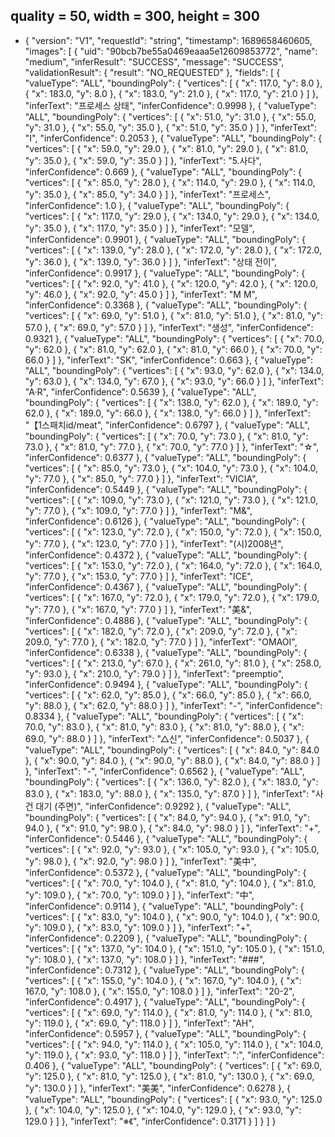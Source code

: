 ## quality = 50, width = 300, height = 300

- {
    "version": "V1",
    "requestId": "string",
    "timestamp": 1689658460605,
    "images": [
        {
            "uid": "90bcb7be55a0469eaaa5e12609853772",
            "name": "medium",
            "inferResult": "SUCCESS",
            "message": "SUCCESS",
            "validationResult": {
                "result": "NO_REQUESTED"
            },
            "fields": [
                {
                    "valueType": "ALL",
                    "boundingPoly": {
                        "vertices": [
                            {
                                "x": 117.0,
                                "y": 8.0
                            },
                            {
                                "x": 183.0,
                                "y": 8.0
                            },
                            {
                                "x": 183.0,
                                "y": 21.0
                            },
                            {
                                "x": 117.0,
                                "y": 21.0
                            }
                        ]
                    },
                    "inferText": "프로세스 상태",
                    "inferConfidence": 0.9998
                },
                {
                    "valueType": "ALL",
                    "boundingPoly": {
                        "vertices": [
                            {
                                "x": 51.0,
                                "y": 31.0
                            },
                            {
                                "x": 55.0,
                                "y": 31.0
                            },
                            {
                                "x": 55.0,
                                "y": 35.0
                            },
                            {
                                "x": 51.0,
                                "y": 35.0
                            }
                        ]
                    },
                    "inferText": "I",
                    "inferConfidence": 0.2053
                },
                {
                    "valueType": "ALL",
                    "boundingPoly": {
                        "vertices": [
                            {
                                "x": 59.0,
                                "y": 29.0
                            },
                            {
                                "x": 81.0,
                                "y": 29.0
                            },
                            {
                                "x": 81.0,
                                "y": 35.0
                            },
                            {
                                "x": 59.0,
                                "y": 35.0
                            }
                        ]
                    },
                    "inferText": "5.사다",
                    "inferConfidence": 0.669
                },
                {
                    "valueType": "ALL",
                    "boundingPoly": {
                        "vertices": [
                            {
                                "x": 85.0,
                                "y": 28.0
                            },
                            {
                                "x": 114.0,
                                "y": 29.0
                            },
                            {
                                "x": 114.0,
                                "y": 35.0
                            },
                            {
                                "x": 85.0,
                                "y": 34.0
                            }
                        ]
                    },
                    "inferText": "프로세스",
                    "inferConfidence": 1.0
                },
                {
                    "valueType": "ALL",
                    "boundingPoly": {
                        "vertices": [
                            {
                                "x": 117.0,
                                "y": 29.0
                            },
                            {
                                "x": 134.0,
                                "y": 29.0
                            },
                            {
                                "x": 134.0,
                                "y": 35.0
                            },
                            {
                                "x": 117.0,
                                "y": 35.0
                            }
                        ]
                    },
                    "inferText": "모델",
                    "inferConfidence": 0.9901
                },
                {
                    "valueType": "ALL",
                    "boundingPoly": {
                        "vertices": [
                            {
                                "x": 139.0,
                                "y": 28.0
                            },
                            {
                                "x": 172.0,
                                "y": 28.0
                            },
                            {
                                "x": 172.0,
                                "y": 36.0
                            },
                            {
                                "x": 139.0,
                                "y": 36.0
                            }
                        ]
                    },
                    "inferText": "상태 전이",
                    "inferConfidence": 0.9917
                },
                {
                    "valueType": "ALL",
                    "boundingPoly": {
                        "vertices": [
                            {
                                "x": 92.0,
                                "y": 41.0
                            },
                            {
                                "x": 120.0,
                                "y": 42.0
                            },
                            {
                                "x": 120.0,
                                "y": 46.0
                            },
                            {
                                "x": 92.0,
                                "y": 45.0
                            }
                        ]
                    },
                    "inferText": "M M",
                    "inferConfidence": 0.3368
                },
                {
                    "valueType": "ALL",
                    "boundingPoly": {
                        "vertices": [
                            {
                                "x": 69.0,
                                "y": 51.0
                            },
                            {
                                "x": 81.0,
                                "y": 51.0
                            },
                            {
                                "x": 81.0,
                                "y": 57.0
                            },
                            {
                                "x": 69.0,
                                "y": 57.0
                            }
                        ]
                    },
                    "inferText": "생성",
                    "inferConfidence": 0.9321
                },
                {
                    "valueType": "ALL",
                    "boundingPoly": {
                        "vertices": [
                            {
                                "x": 70.0,
                                "y": 62.0
                            },
                            {
                                "x": 81.0,
                                "y": 62.0
                            },
                            {
                                "x": 81.0,
                                "y": 66.0
                            },
                            {
                                "x": 70.0,
                                "y": 66.0
                            }
                        ]
                    },
                    "inferText": "SK",
                    "inferConfidence": 0.663
                },
                {
                    "valueType": "ALL",
                    "boundingPoly": {
                        "vertices": [
                            {
                                "x": 93.0,
                                "y": 62.0
                            },
                            {
                                "x": 134.0,
                                "y": 63.0
                            },
                            {
                                "x": 134.0,
                                "y": 67.0
                            },
                            {
                                "x": 93.0,
                                "y": 66.0
                            }
                        ]
                    },
                    "inferText": "A·R",
                    "inferConfidence": 0.5639
                },
                {
                    "valueType": "ALL",
                    "boundingPoly": {
                        "vertices": [
                            {
                                "x": 138.0,
                                "y": 62.0
                            },
                            {
                                "x": 189.0,
                                "y": 62.0
                            },
                            {
                                "x": 189.0,
                                "y": 66.0
                            },
                            {
                                "x": 138.0,
                                "y": 66.0
                            }
                        ]
                    },
                    "inferText": "【1스패치id/meat",
                    "inferConfidence": 0.6797
                },
                {
                    "valueType": "ALL",
                    "boundingPoly": {
                        "vertices": [
                            {
                                "x": 70.0,
                                "y": 73.0
                            },
                            {
                                "x": 81.0,
                                "y": 73.0
                            },
                            {
                                "x": 81.0,
                                "y": 77.0
                            },
                            {
                                "x": 70.0,
                                "y": 77.0
                            }
                        ]
                    },
                    "inferText": "☆",
                    "inferConfidence": 0.6377
                },
                {
                    "valueType": "ALL",
                    "boundingPoly": {
                        "vertices": [
                            {
                                "x": 85.0,
                                "y": 73.0
                            },
                            {
                                "x": 104.0,
                                "y": 73.0
                            },
                            {
                                "x": 104.0,
                                "y": 77.0
                            },
                            {
                                "x": 85.0,
                                "y": 77.0
                            }
                        ]
                    },
                    "inferText": "VICIA",
                    "inferConfidence": 0.5449
                },
                {
                    "valueType": "ALL",
                    "boundingPoly": {
                        "vertices": [
                            {
                                "x": 109.0,
                                "y": 73.0
                            },
                            {
                                "x": 121.0,
                                "y": 73.0
                            },
                            {
                                "x": 121.0,
                                "y": 77.0
                            },
                            {
                                "x": 109.0,
                                "y": 77.0
                            }
                        ]
                    },
                    "inferText": "M&",
                    "inferConfidence": 0.6126
                },
                {
                    "valueType": "ALL",
                    "boundingPoly": {
                        "vertices": [
                            {
                                "x": 123.0,
                                "y": 72.0
                            },
                            {
                                "x": 150.0,
                                "y": 72.0
                            },
                            {
                                "x": 150.0,
                                "y": 77.0
                            },
                            {
                                "x": 123.0,
                                "y": 77.0
                            }
                        ]
                    },
                    "inferText": "(시)2008년",
                    "inferConfidence": 0.4372
                },
                {
                    "valueType": "ALL",
                    "boundingPoly": {
                        "vertices": [
                            {
                                "x": 153.0,
                                "y": 72.0
                            },
                            {
                                "x": 164.0,
                                "y": 72.0
                            },
                            {
                                "x": 164.0,
                                "y": 77.0
                            },
                            {
                                "x": 153.0,
                                "y": 77.0
                            }
                        ]
                    },
                    "inferText": "ICE",
                    "inferConfidence": 0.4367
                },
                {
                    "valueType": "ALL",
                    "boundingPoly": {
                        "vertices": [
                            {
                                "x": 167.0,
                                "y": 72.0
                            },
                            {
                                "x": 179.0,
                                "y": 72.0
                            },
                            {
                                "x": 179.0,
                                "y": 77.0
                            },
                            {
                                "x": 167.0,
                                "y": 77.0
                            }
                        ]
                    },
                    "inferText": "美&",
                    "inferConfidence": 0.4886
                },
                {
                    "valueType": "ALL",
                    "boundingPoly": {
                        "vertices": [
                            {
                                "x": 182.0,
                                "y": 72.0
                            },
                            {
                                "x": 209.0,
                                "y": 72.0
                            },
                            {
                                "x": 209.0,
                                "y": 77.0
                            },
                            {
                                "x": 182.0,
                                "y": 77.0
                            }
                        ]
                    },
                    "inferText": "OMAOI",
                    "inferConfidence": 0.6338
                },
                {
                    "valueType": "ALL",
                    "boundingPoly": {
                        "vertices": [
                            {
                                "x": 213.0,
                                "y": 67.0
                            },
                            {
                                "x": 261.0,
                                "y": 81.0
                            },
                            {
                                "x": 258.0,
                                "y": 93.0
                            },
                            {
                                "x": 210.0,
                                "y": 79.0
                            }
                        ]
                    },
                    "inferText": "preemptio",
                    "inferConfidence": 0.9494
                },
                {
                    "valueType": "ALL",
                    "boundingPoly": {
                        "vertices": [
                            {
                                "x": 62.0,
                                "y": 85.0
                            },
                            {
                                "x": 66.0,
                                "y": 85.0
                            },
                            {
                                "x": 66.0,
                                "y": 88.0
                            },
                            {
                                "x": 62.0,
                                "y": 88.0
                            }
                        ]
                    },
                    "inferText": "-",
                    "inferConfidence": 0.8334
                },
                {
                    "valueType": "ALL",
                    "boundingPoly": {
                        "vertices": [
                            {
                                "x": 70.0,
                                "y": 83.0
                            },
                            {
                                "x": 81.0,
                                "y": 83.0
                            },
                            {
                                "x": 81.0,
                                "y": 88.0
                            },
                            {
                                "x": 69.0,
                                "y": 88.0
                            }
                        ]
                    },
                    "inferText": "△신",
                    "inferConfidence": 0.5037
                },
                {
                    "valueType": "ALL",
                    "boundingPoly": {
                        "vertices": [
                            {
                                "x": 84.0,
                                "y": 84.0
                            },
                            {
                                "x": 90.0,
                                "y": 84.0
                            },
                            {
                                "x": 90.0,
                                "y": 88.0
                            },
                            {
                                "x": 84.0,
                                "y": 88.0
                            }
                        ]
                    },
                    "inferText": "-",
                    "inferConfidence": 0.6562
                },
                {
                    "valueType": "ALL",
                    "boundingPoly": {
                        "vertices": [
                            {
                                "x": 136.0,
                                "y": 82.0
                            },
                            {
                                "x": 183.0,
                                "y": 83.0
                            },
                            {
                                "x": 183.0,
                                "y": 88.0
                            },
                            {
                                "x": 135.0,
                                "y": 87.0
                            }
                        ]
                    },
                    "inferText": "사건 대기 (주면)",
                    "inferConfidence": 0.9292
                },
                {
                    "valueType": "ALL",
                    "boundingPoly": {
                        "vertices": [
                            {
                                "x": 84.0,
                                "y": 94.0
                            },
                            {
                                "x": 91.0,
                                "y": 94.0
                            },
                            {
                                "x": 91.0,
                                "y": 98.0
                            },
                            {
                                "x": 84.0,
                                "y": 98.0
                            }
                        ]
                    },
                    "inferText": "+",
                    "inferConfidence": 0.5446
                },
                {
                    "valueType": "ALL",
                    "boundingPoly": {
                        "vertices": [
                            {
                                "x": 92.0,
                                "y": 93.0
                            },
                            {
                                "x": 105.0,
                                "y": 93.0
                            },
                            {
                                "x": 105.0,
                                "y": 98.0
                            },
                            {
                                "x": 92.0,
                                "y": 98.0
                            }
                        ]
                    },
                    "inferText": "美中",
                    "inferConfidence": 0.5372
                },
                {
                    "valueType": "ALL",
                    "boundingPoly": {
                        "vertices": [
                            {
                                "x": 70.0,
                                "y": 104.0
                            },
                            {
                                "x": 81.0,
                                "y": 104.0
                            },
                            {
                                "x": 81.0,
                                "y": 109.0
                            },
                            {
                                "x": 70.0,
                                "y": 109.0
                            }
                        ]
                    },
                    "inferText": "中",
                    "inferConfidence": 0.9114
                },
                {
                    "valueType": "ALL",
                    "boundingPoly": {
                        "vertices": [
                            {
                                "x": 83.0,
                                "y": 104.0
                            },
                            {
                                "x": 90.0,
                                "y": 104.0
                            },
                            {
                                "x": 90.0,
                                "y": 109.0
                            },
                            {
                                "x": 83.0,
                                "y": 109.0
                            }
                        ]
                    },
                    "inferText": "+",
                    "inferConfidence": 0.2209
                },
                {
                    "valueType": "ALL",
                    "boundingPoly": {
                        "vertices": [
                            {
                                "x": 137.0,
                                "y": 104.0
                            },
                            {
                                "x": 151.0,
                                "y": 105.0
                            },
                            {
                                "x": 151.0,
                                "y": 108.0
                            },
                            {
                                "x": 137.0,
                                "y": 108.0
                            }
                        ]
                    },
                    "inferText": "###",
                    "inferConfidence": 0.7312
                },
                {
                    "valueType": "ALL",
                    "boundingPoly": {
                        "vertices": [
                            {
                                "x": 155.0,
                                "y": 104.0
                            },
                            {
                                "x": 167.0,
                                "y": 104.0
                            },
                            {
                                "x": 167.0,
                                "y": 108.0
                            },
                            {
                                "x": 155.0,
                                "y": 108.0
                            }
                        ]
                    },
                    "inferText": "20-2",
                    "inferConfidence": 0.4917
                },
                {
                    "valueType": "ALL",
                    "boundingPoly": {
                        "vertices": [
                            {
                                "x": 69.0,
                                "y": 114.0
                            },
                            {
                                "x": 81.0,
                                "y": 114.0
                            },
                            {
                                "x": 81.0,
                                "y": 119.0
                            },
                            {
                                "x": 69.0,
                                "y": 118.0
                            }
                        ]
                    },
                    "inferText": "AH",
                    "inferConfidence": 0.5957
                },
                {
                    "valueType": "ALL",
                    "boundingPoly": {
                        "vertices": [
                            {
                                "x": 94.0,
                                "y": 114.0
                            },
                            {
                                "x": 105.0,
                                "y": 114.0
                            },
                            {
                                "x": 104.0,
                                "y": 119.0
                            },
                            {
                                "x": 93.0,
                                "y": 118.0
                            }
                        ]
                    },
                    "inferText": ":",
                    "inferConfidence": 0.406
                },
                {
                    "valueType": "ALL",
                    "boundingPoly": {
                        "vertices": [
                            {
                                "x": 69.0,
                                "y": 125.0
                            },
                            {
                                "x": 81.0,
                                "y": 125.0
                            },
                            {
                                "x": 81.0,
                                "y": 130.0
                            },
                            {
                                "x": 69.0,
                                "y": 130.0
                            }
                        ]
                    },
                    "inferText": "美美",
                    "inferConfidence": 0.6278
                },
                {
                    "valueType": "ALL",
                    "boundingPoly": {
                        "vertices": [
                            {
                                "x": 93.0,
                                "y": 125.0
                            },
                            {
                                "x": 104.0,
                                "y": 125.0
                            },
                            {
                                "x": 104.0,
                                "y": 129.0
                            },
                            {
                                "x": 93.0,
                                "y": 129.0
                            }
                        ]
                    },
                    "inferText": "※《",
                    "inferConfidence": 0.3171
                }
            ]
        }
    ]
}